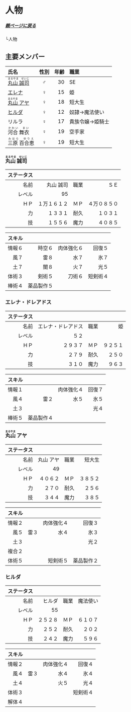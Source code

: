 # 人物

##### [親ページに戻る](../README.md)
└人物

## 主要メンバー

|氏名|性別|年齢|職業|
|:---|:---:|---:|:---|
|[<ruby>丸山 誠司<rp>（</rp><rt>まるやま　せいじ</rt><rp>）](#anchor1)</rp></ruby>|♂|30|SE|
|[エレナ](#anchor2)|♀|15|姫|
|[<ruby>丸山<rp>（</rp><rt>まるやま</rt><rp>）</rp></ruby> アヤ](#anchor3)|♀|18|短大生|
|[ヒルダ](#anchor4)|♀|12|奴隷→魔法使い|
|リルラ|♀|17|貴族令嬢→姫騎士|
|<ruby>河合 舞衣<rp>（</rp><rt>かわい　まい</rt><rp>）</rp></ruby>|♀|19|空手家|
|<ruby>三原 百合恵<rp>（</rp><rt>みはら　ゆりえ</rt><rp>）</rp></ruby>|♀|19|短大生|

<a id="anchor1"></a>
<a href="#anchor1"></a>
### <ruby>丸山 誠司<rp></rp><rt>まるやま　せいじ</rt><rp></rp></ruby>  

|ステータス | |||
|---:|---:|---:|---:|
|名前|丸山 誠司|職業|ＳＥ|
|レベル|95|
|ＨＰ|１万１６１２|ＭＰ|４万０８５０|
|力|１３３１|耐久|１０３１|
|技|１５５６|魔力|４０８５|

|スキル | |||
|---:|---:|---:|---:|
|情報６|時空６|肉体強化６|回復５|
|風７|雷８|水７|氷７|
|土７|闇８|火７|光５|
|体術３|剣術５|刀術６|短剣術４|
|棒術４|薬品製作５|

<a id="anchor2"></a>
<a href="#anchor2"></a>
### エレナ・ドレアドス  

|ステータス | |||
|---:|---:|---:|---:|
|名前|エレナ・ドレアドス|職業|姫|
|レベル|５２|
|ＨＰ|２９３７|ＭＰ|９２５１|
|力|２７９|耐久|２５０|
|技|３１０|魔力|９６３|

|スキル | |||
|---:|---:|---:|---:|
|情報１||肉体強化４|回復７|
|風４|雷２|水５|氷５|
|土３|||光４|
|棒術５|薬品製作４|

<a id="anchor3"></a>
<a href="#anchor3"></a>
### <ruby>丸山<rp></rp><rt>まるやま</rt><rp></rp></ruby> アヤ  

|ステータス | |||
|---:|---:|---:|---:|
|名前|丸山 アヤ|職業|短大生|
|レベル|49|
|ＨＰ|４０６２|ＭＰ|３８５２|
|力|２７０|耐久|２５６|
|技|３４４|魔力|３８５|

|スキル | |||
|---:|---:|---:|---:|
|情報２||肉体強化４|回復３|
|風５|雷３|水４|氷３|
|土３|||光２|
|複合２||||
|体術５||短剣術５|薬品製作２|

<a id="anchor4"></a>
<a href="#anchor4"></a>
### ヒルダ  

|ステータス | |||
|---:|---:|---:|---:|
|名前|ヒルダ|職業|魔法使い|
|レベル|55|
|ＨＰ|２５２８|ＭＰ|６１０７|
|力|２５２|耐久|２０２|
|技|２４２|魔力|５９６|

|スキル | |||
|---:|---:|---:|---:|
|情報２||肉体強化４|回復４|
|風４|雷３|水４|氷４|
|土４||火５|光４|
|体術３|||短剣術４|
|解体４||

